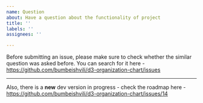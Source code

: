 ```yaml
---
name: Question
about: Have a question about the functionality of project
title: ''
labels: ''
assignees: ''

---
```


Before submitting an issue, please make sure to check whether the similar question was asked before. 
You can search for it here - https://github.com/bumbeishvili/d3-organization-chart/issues

---


Also, there is a **new** dev version in progress - check the roadmap here - https://github.com/bumbeishvili/d3-organization-chart/issues/14
